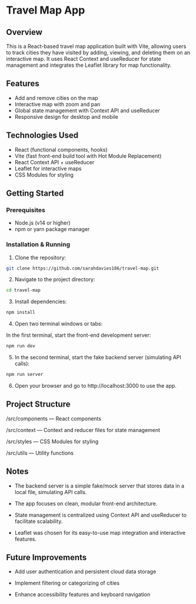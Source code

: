 # Travel Map App

## Overview
This is a React-based travel map application built with Vite, allowing users to track cities they have visited by adding, viewing, and deleting them on an interactive map. It uses React Context and useReducer for state management and integrates the Leaflet library for map functionality.

## Features
- Add and remove cities on the map
- Interactive map with zoom and pan
- Global state management with Context API and useReducer
- Responsive design for desktop and mobile

## Technologies Used
- React (functional components, hooks)
- Vite (fast front-end build tool with Hot Module Replacement)
- React Context API + useReducer
- Leaflet for interactive maps
- CSS Modules for styling

## Getting Started

### Prerequisites
- Node.js (v14 or higher)
- npm or yarn package manager

### Installation & Running

1. Clone the repository:
```bash
git clone https://github.com/sarahdavies186/travel-map.git
```
2. Navigate to the project directory:

```bash
cd travel-map
```

3. Install dependencies:
```bash
npm install
```

4. Open two terminal windows or tabs:

In the first terminal, start the front-end development server:

```bash
npm run dev
```

5. In the second terminal, start the fake backend server (simulating API calls):

```bash
npm run server
```

6. Open your browser and go to http://localhost:3000 to use the app.

## Project Structure

/src/components — React components

/src/context — Context and reducer files for state management

/src/styles — CSS Modules for styling

/src/utils — Utility functions

## Notes
- The backend server is a simple fake/mock server that stores data in a local file, simulating API calls.

- The app focuses on clean, modular front-end architecture.

- State management is centralized using Context API and useReducer to facilitate scalability.

- Leaflet was chosen for its easy-to-use map integration and interactive features.

## Future Improvements
- Add user authentication and persistent cloud data storage

- Implement filtering or categorizing of cities

- Enhance accessibility features and keyboard navigation
